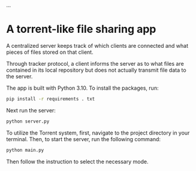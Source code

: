 
...
# A torrent-like file sharing app
A centralized server keeps track of which clients are connected and what pieces of files stored on that client. 

Through tracker protocol, a client informs the server as to what files are contained in its local repository but does not actually transmit file data to the server.

The app is built with Python 3.10. To install the packages, run:
```bash
pip install -r requirements . txt
```
Next run the server: 
```bash
python server.py
```
To utilize the Torrent system, first, navigate to the project directory in your terminal. Then, to
start the server, run the following command:
```bash
python main.py
```
Then follow the instruction to select the necessary mode.
